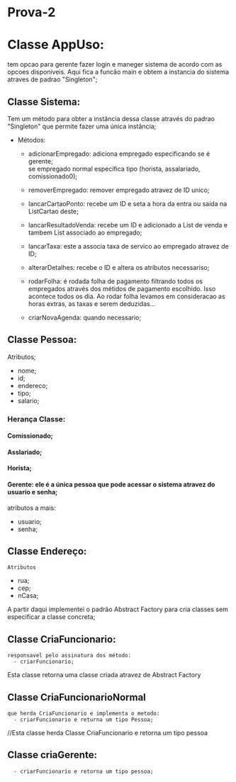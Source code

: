 # Prova-2

# Classe AppUso:
  tem opcao para gerente fazer login e maneger sistema de acordo com as opcoes disponiveis.
  Aqui fica a funcão main e obtem a instancia do sistema atraves de padrao "Singleton";
  
  
## Classe Sistema:
Tem um método para obter a instância dessa classe através do padrao "Singleton" que permite fazer uma única instância;  
  - Métodos:  
    - adicionarEmpregado: adiciona empregado especificando se é gerente;  
                        se empregado normal especifica tipo (horista, assalariado, comissionado0);  
                        
    - removerEmpregado: remover empregado atravez de ID unico;
    
    - lancarCartaoPonto: recebe um ID e seta a hora da entra ou saida na ListCartao deste;
     
    - lancarResultadoVenda: recebe um ID e adicionado a List de venda e tambem List associado ao empregado;
    
    - lancarTaxa: este a associa taxa de servico ao empregado atravez de ID;
    
    - alterarDetalhes: recebe o ID e altera os atributos necessariso;
    
    - rodarFolha: é rodada folha de pagamento filtrando todos os empregados através dos métidos de pagamento escolhido. Isso         acontece todos os dia. Ao rodar folha levamos em consideracao as horas extras, as taxas e serem deduzidas...
    
    - criarNovaAgenda: quando necessario;
   
   
## Classe Pessoa:  
   Atributos;  
   - nome;  
   - id;  
   - endereco;  
   - tipo;  
   - salario;  
    
### Herança Classe:  
   #### Comissionado;  
   #### Asslariado;  
   #### Horista;  
   #### Gerente: ele é a única pessoa que pode acessar o sistema atravez do usuario e senha;  
   atributos a mais:  
   - usuario;  
   - senha;  
                    
## Classe Endereço:  
    Atributos 
   - rua;  
   - cep;  
   - nCasa;  
           
A partir daqui implementei o padrão Abstract Factory para cria classes sem especificar a classe concreta;            
## Classe CriaFuncionario:  
    responsavel pelo assinatura dos método:  
      - criarFuncionario;  
     
Esta classe retorna uma classe criada atravez de Abstract Factory  
## Classe CriaFuncionarioNormal  
    que herda CriaFuncionario e implementa o metodo:  
      - criarFuncionario e returna um tipo Pessoa;  
    
   //Esta classe herda Classe CriaFuncionario e retorna um tipo pessoa  
## Classe criaGerente:  
      - criarFuncionario e retorna um tipo pessoa;  
      
